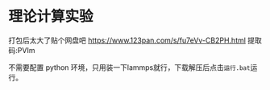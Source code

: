 # 理论计算实验
打包后太大了贴个网盘吧 https://www.123pan.com/s/fu7eVv-CB2PH.html 提取码:PVIm

不需要配置 python 环境，只用装一下lammps就行，下载解压后点击`运行.bat`运行。
